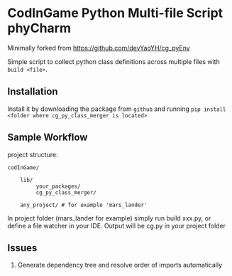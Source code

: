 # CodInGame Python Multi-file Script phyCharm

Minimally forked from https://github.com/devYaoYH/cg_pyEnv 

Simple script to collect python class definitions across multiple files with `build <file>`.

## Installation

Install it by downloading the package from 
 ``github`` and running ``pip install <folder where cg_py_class_merger is located>``

## Sample Workflow
project structure:

    codInGame/

        lib/
             your_packages/
             cg_py_class_merger/
        
        any_project/ # for example 'mars_lander'
     

In project folder (mars_lander for example) simply run build xxx.py, or define a file watcher in your IDE.
Output will be cg.py in your project folder

## Issues

1. Generate dependency tree and resolve order of imports automatically
